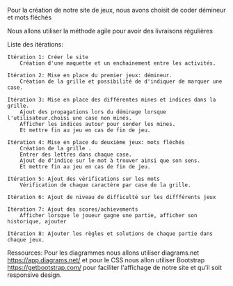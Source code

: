 Pour la création de notre site de jeux, nous avons choisit de coder démineur et mots fléchés

Nous allons utiliser la méthode agile pour avoir des livraisons régulières

Liste des itérations:

    Itération 1: Créer le site
        Création d'une maquette et un enchainement entre les activités.

    Itération 2: Mise en place du premier jeux: démineur.
        Création de la grille et possibilité de d'indiquer de marquer une case.
    
    Itération 3: Mise en place des différentes mines et indices dans la grille.
        Ajout des propagations lors du déminage lorsque l'utilisateur.choisi une case non minés.
        Afficher les indices autour pour sonder les mines. 
        Et mettre fin au jeu en cas de fin de jeu.

    Itération 4: Mise en place du deuxième jeux: mots fléchés
        Création de la grille .
        Entrer des lettres dans chaque case.
        Ajout de d'indice sur le mot à trouver ainsi que son sens.
        Et mettre fin au jeu en cas de fin de jeu.

    Itération 5: Ajout des vérifications sur les mots
        Vérification de chaque caractère par case de la grille.

    Itération 6: Ajout de niveau de difficulté sur les diffférents jeux

    Itération 7: Ajout des scores/achievements
        Afficher lorsque le joueur gagne une partie, afficher son historique, ajouter

    Itération 8: Ajouter les règles et solutions de chaque partie dans chaque jeux.



Ressources:
    Pour les diagrammes nous allons utiliser diagrams.net https://app.diagrams.net/ et pour le CSS nous allon utiliser Bootstrap https://getbootstrap.com/ pour faciliter l'affichage de notre site et qu'il soit responsive design.

    